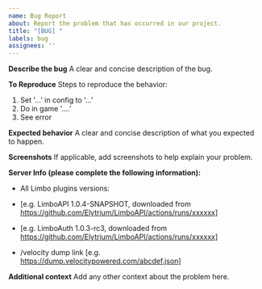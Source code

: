 ```yaml
---
name: Bug Report
about: Report the problem that has occurred in our project.
title: "[BUG] "
labels: bug
assignees: ''
---
```


**Describe the bug**
A clear and concise description of the bug.

**To Reproduce**
Steps to reproduce the behavior:
1. Set '...' in config to '...'
2. Do in game '....'
3. See error

**Expected behavior**
A clear and concise description of what you expected to happen.

**Screenshots**
If applicable, add screenshots to help explain your problem.

**Server Info (please complete the following information):**
 - All Limbo plugins versions:
 - [e.g. LimboAPI 1.0.4-SNAPSHOT, downloaded from https://github.com/Elytrium/LimboAPI/actions/runs/xxxxxx]
 - [e.g. LimboAuth 1.0.3-rc3, downloaded from https://github.com/Elytrium/LimboAPI/actions/runs/xxxxxx]

 - /velocity dump link [e.g. https://dump.velocitypowered.com/abcdef.json]

**Additional context**
Add any other context about the problem here.
